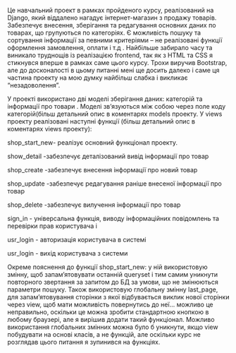 Це навчальний проект в рамках пройденого курсу, реалізований на Django, який віддалено нагадує інтернет-магазин з продажу товарів. Забезпечує внесення, зберігання та редагування основних даних по товарах, що групуються по категоріях. Є можливість пошуку  та сортування інформації за певними критеріями – не реалізовані функції оформлення замовлення, оплати і т.д .  Найбільше забирало часу та виникало  труднощів із реалізацією frontend, так як з HTML та CSS я стикнувся вперше в рамках саме цього курсу.
Трохи виручив Bootstrap, але до досконалості в цьому питанні мені ще досить далеко і саме ця частина проекту на мою думку  найбільш слабка і викликає “незадоволення”.

У проекті використано  дві моделі зберігання даних: категорій та інформації про товари . Моделі зв’язуютьcя між собою через поле коду категорій(більш детальний опис в коментарях models проекту. 
У views проекту реалізовані наступні функції (більш детальний опис в коментарях views проекту):

shop_start_new-  реалізує основний функціонал проекту.

show_detail -забезпечує деталізований вивід інформації про товар

shop_create -забезпечує внесення інформації про новий товар

shop_update -забезпечує редагування раніше внесеної інформації про товар

shop_delete -забезпечує вилучення інформації про товар

sign_in - універсальна функція,  виводу інформаційних повідомлень  та перевірки прав користувача і

usr_login - авторизація користувача в системі

usr_login - вихід користувача з системи
 
Окреме пояснення до функції shop_start_new:
у ній  використовую змінну, щоб запам’ятовувати останній queryset і тим самим уникнути повторного  звертання за запитом до БД за умови, що не змінюються параметри пошуку.
Також використовую глобальну змінну last_page, для запам’ятовування сторінки з якої відбувається виклик нової сторінки через view, щоб мати можливість повернутись до неї... можливо це неправильно,
оскільки це можна зробити  стандартною кнопкою в  любому браузері, але я вирішив додати такий функціонал. Можливо використання глобальних змінних можна було б уникнути, якщо  view побудувати на основі класів,
а не функцій, але оскільки курс не розглядав цього питання я зупинився на функціях. 
